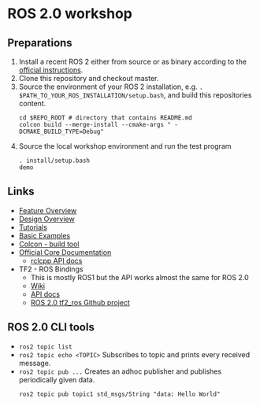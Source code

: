 # ROS 2.0 workshop

## Preparations

1. Install a recent ROS 2 either from source or as binary according to the [official instructions](https://github.com/ros2/ros2/wiki/Installation).
1. Clone this repository and checkout master.
1. Source the environment of your ROS 2 installation, e.g. `. $PATH_TO_YOUR_ROS_INSTALLATION/setup.bash`, and build this repositories content.
   ```
   cd $REPO_ROOT # directory that contains README.md
   colcon build --merge-install --cmake-args " -DCMAKE_BUILD_TYPE=Debug"
   ```
1. Source the local workshop environment and run the test program
   ```
   . install/setup.bash
   demo
   ```

## Links

- [Feature Overview](https://github.com/ros2/ros2/wiki/Features)
- [Design Overview](http://design.ros2.org/)
- [Tutorials](https://github.com/ros2/ros2/wiki/Tutorials)
- [Basic Examples](https://github.com/ros2/examples)
- [Colcon - build tool](https://colcon.readthedocs.io/en/released/)
- [Official Core Documentation](http://docs.ros2.org)
  - [rclcpp API docs](http://docs.ros2.org/ardent/api/rclcpp/index.html)
- TF2 - ROS Bindings
  - This is mostly ROS1 but the API works almost the same for ROS 2.0
  - [Wiki](http://wiki.ros.org/tf2_ros)
  - [API docs](http://docs.ros.org/latest/api/tf2_ros/html/c++/namespacetf2__ros.html)
  - [ROS 2.0 tf2_ros Github project](https://github.com/ros2/geometry2/tree/ros2/tf2_ros)

## ROS 2.0 CLI tools

- `ros2 topic list`
- `ros2 topic echo <TOPIC>`
  Subscribes to topic <TOPIC> and prints every received message.
- `ros2 topic pub ...`
  Creates an adhoc publisher and publishes periodically given data.
  ```
  ros2 topic pub topic1 std_msgs/String "data: Hello World"
  ```
